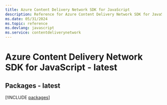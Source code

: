 ```yaml
---
title: Azure Content Delivery Network SDK for JavaScript
description: Reference for Azure Content Delivery Network SDK for JavaScript
ms.date: 05/31/2024
ms.topic: reference
ms.devlang: javascript
ms.service: contentdeliverynetwork
---
```

# Azure Content Delivery Network SDK for JavaScript - latest
## Packages - latest
[!INCLUDE [packages](content-delivery-network-index.md)]
